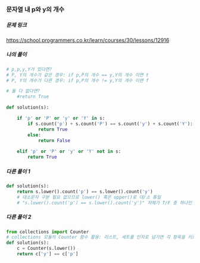 ### 문자열 내 p와 y의 개수



##### 문제 링크

https://school.programmers.co.kr/learn/courses/30/lessons/12916


##### 나의 풀이

```py
# p,p,y,Y가 있다면? 
# P, Y의 개수가 같은 경우: if p,P의 개수 == y,Y의 개수 이면 t
# P, Y의 개수가 다른 경우: if p,P의 개수 != y,Y의 개수 이면 f

# 둘 다 없다면?
    #return True

def solution(s):

    if 'p' or 'P' or 'y' or 'Y' in s:
        if s.count('p') + s.count('P') == s.count('y') + s.count('Y'):
            return True
        else:
            return False
    
    elif 'p' or 'P' or 'y' or 'Y' not in s:
        return True
```



##### 다른 풀이 1

```py
def solution(s):
    return s.lower().count('p') == s.lower().count('y')
    # 대소문자 구분 필요 없으므로 lower() 혹은 upper()로 대/소 통일
    # "s.lower().count('p') == s.lower().count('y')" 자체가 T/F 중 하나인 불리언이기에, 그 자체를 바로 return하면 됨
```



##### 다른 풀이 2

```py
from collections import Counter
# collections 모듈의 Counter 함수 활용: 리스트, 세트를 인자로 넘기면 각 항목을 키로 삼아 개수를 알려줌
def solution(s):
    c = Counter(s.lower())
    return c['y'] == c['p'] 
```
